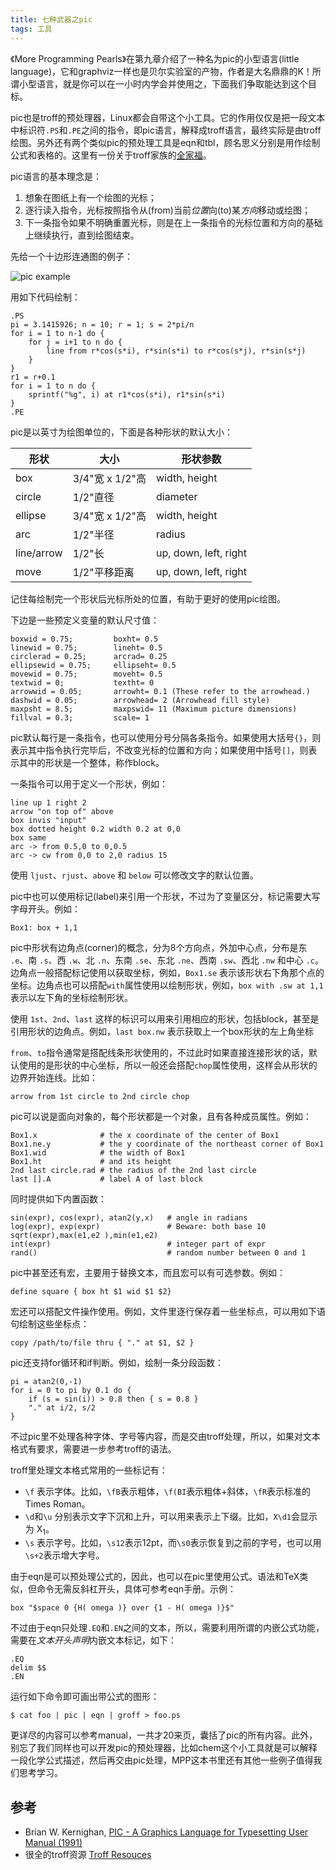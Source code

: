 ```yaml
---
title: 七种武器之pic
tags: 工具
---
```


《More Programming Pearls》在第九章介绍了一种名为pic的小型语言(little language)，它和graphviz一样也是贝尔实验室的产物，作者是大名鼎鼎的K！所谓小型语言，就是你可以在一小时内学会并使用之，下面我们争取能达到这个目标。

pic也是troff的预处理器，Linux都会自带这个小工具。它的作用仅仅是把一段文本中标识符`.PS`和`.PE`之间的指令，即pic语言，解释成troff语言，最终实际是由troff绘图。另外还有两个类似pic的预处理工具是eqn和tbl，顾名思义分别是用作绘制公式和表格的。这里有一份关于troff家族的[全家福](http://www.troff.org/prog.html)。

pic语言的基本理念是：

1. 想象在图纸上有一个绘图的光标；
2. 逐行读入指令，光标按照指令从(from)当前*位置*向(to)某*方向*移动或绘图；
3. 下一条指令如果不明确重置光标，则是在上一条指令的光标位置和方向的基础上继续执行，直到绘图结束。

先给一个十边形连通图的例子：

![pic example](http://image.jqian.net/pic_example.png)

用如下代码绘制：

    .PS
    pi = 3.1415926; n = 10; r = 1; s = 2*pi/n
    for i = 1 to n-1 do {
        for j = i+1 to n do {
            line from r*cos(s*i), r*sin(s*i) to r*cos(s*j), r*sin(s*j)
        }
    }
    r1 = r+0.1
    for i = 1 to n do {
        sprintf("%g", i) at r1*cos(s*i), r1*sin(s*i)
    }
    .PE

pic是以英寸为绘图单位的，下面是各种形状的默认大小：

形状 | 大小 | 形状参数
----|----|----
box | 3/4"宽 x 1/2"高 | width, height
circle | 1/2"直径 | diameter
ellipse | 3/4"宽 x 1/2"高 | width, height
arc | 1/2"半径 | radius
line/arrow | 1/2"长 | up, down, left, right
move | 1/2"平移距离 | up, down, left, right

记住每绘制完一个形状后光标所处的位置，有助于更好的使用pic绘图。

下边是一些预定义变量的默认尺寸值：

    boxwid = 0.75;         boxht= 0.5
    linewid = 0.75;        lineht= 0.5
    circlerad = 0.25;      arcrad= 0.25
    ellipsewid = 0.75;     ellipseht= 0.5
    movewid = 0.75;        moveht= 0.5
    textwid = 0;           textht= 0
    arrowwid = 0.05;       arrowht= 0.1 (These refer to the arrowhead.)
    dashwid = 0.05;        arrowhead= 2 (Arrowhead fill style)
    maxpsht = 8.5;         maxpswid= 11 (Maximum picture dimensions)
    fillval = 0.3;         scale= 1

pic默认每行是一条指令，也可以使用分号分隔各条指令。如果使用大括号`{}`，则表示其中指令执行完毕后，不改变光标的位置和方向；如果使用中括号`[]`，则表示其中的形状是一个整体，称作block。

一条指令可以用于定义一个形状，例如：

    line up 1 right 2
    arrow "on top of" above
    box invis "input"
    box dotted height 0.2 width 0.2 at 0,0
    box same
    arc -> from 0.5,0 to 0,0.5
    arc -> cw from 0,0 to 2,0 radius 15

使用 `ljust`、`rjust`、`above` 和 `below` 可以修改文字的默认位置。

pic中也可以使用标记(label)来引用一个形状，不过为了变量区分，标记需要大写字母开头。例如：

    Box1: box + 1,1

pic中形状有边角点(corner)的概念，分为8个方向点，外加中心点，分布是东 `.e`、南 `.s`、西 `.w`、北 `.n`、东南 `.se`、东北 `.ne`、西南 `.sw`、西北 `.nw` 和中心 `.c`。边角点一般搭配标记使用以获取坐标，例如，`Box1.se` 表示该形状右下角那个点的坐标。边角点也可以搭配`with`属性使用以绘制形状，例如，`box with .sw at 1,1` 表示以左下角的坐标绘制形状。

使用 `1st`、`2nd`、`last` 这样的标识可以用来引用相应的形状，包括block，甚至是引用形状的边角点。例如，`last box.nw` 表示获取上一个box形状的左上角坐标

`from`、`to`指令通常是搭配线条形状使用的，不过此时如果直接连接形状的话，默认使用的是形状的中心坐标，所以一般还会搭配`chop`属性使用，这样会从形状的边界开始连线。比如：

    arrow from 1st circle to 2nd circle chop

pic可以说是面向对象的，每个形状都是一个对象，且有各种成员属性。例如：

    Box1.x              # the x coordinate of the center of Box1
    Box1.ne.y           # the y coordinate of the northeast corner of Box1
    Box1.wid            # the width of Box1
    Box1.ht             # and its height
    2nd last circle.rad # the radius of the 2nd last circle
    last [].A           # label A of last block

同时提供如下内置函数：

    sin(expr), cos(expr), atan2(y,x)   # angle in radians
    log(expr), exp(expr)               # Beware: both base 10
    sqrt(expr),max(e1,e2 ),min(e1,e2)
    int(expr)                          # integer part of expr
    rand()                             # random number between 0 and 1

pic中甚至还有宏，主要用于替换文本，而且宏可以有可选参数。例如：

    define square { box ht $1 wid $1 $2}

宏还可以搭配文件操作使用。例如，文件里逐行保存着一些坐标点，可以用如下语句绘制这些坐标点：

    copy /path/to/file thru { "." at $1, $2 }

pic还支持for循环和if判断。例如，绘制一条分段函数：

    pi = atan2(0,-1)
    for i = 0 to pi by 0.1 do {
        if (s = sin(i)) > 0.8 then { s = 0.8 }
        "." at i/2, s/2
    }

不过pic里不处理各种字体、字号等内容，而是交由troff处理，所以，如果对文本格式有要求，需要进一步参考troff的语法。

troff里处理文本格式常用的一些标记有：

- `\f` 表示字体。比如，`\fB`表示粗体，`\f(BI`表示粗体+斜体，`\fR`表示标准的Times Roman。
- `\d`和`\u` 分别表示文字下沉和上升，可以用来表示上下缀。比如，`X\d1`会显示为 X<sub>1</sub>。
- `\s` 表示字号。比如，`\s12`表示12pt，而`\s0`表示恢复到之前的字号，也可以用`\s+2`表示增大字号。

由于eqn是可以预处理公式的，因此，也可以在pic里使用公式。语法和TeX类似，但命令无需反斜杠开头，具体可参考eqn手册。示例：

    box "$space 0 {H( omega )} over {1 - H( omega )}$"

不过由于eqn只处理`.EQ`和`.EN`之间的文本，所以，需要利用所谓的内嵌公式功能，需要在*文本开头声明*内嵌文本标记，如下：

    .EQ
    delim $$
    .EN

运行如下命令即可画出带公式的图形：

    $ cat foo | pic | eqn | groff > foo.ps

更详尽的内容可以参考manual，一共才20来页，囊括了pic的所有内容。此外，别忘了我们同样也可以开发pic的预处理器，比如chem这个小工具就是可以解释一段化学公式描述，然后再交由pic处理，MPP这本书里还有其他一些例子值得我们思考学习。

## 参考

- Brian W. Kernighan, [PIC - A Graphics Language for Typesetting User Manual (1991)](http://citeseerx.ist.psu.edu/viewdoc/summary?doi=10.1.1.43.2982)
- 很全的troff资源 [Troff Resouces](http://www.kohala.com/start/troff/troff.html)
